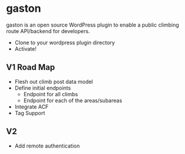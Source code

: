 # gaston

gaston is an open source WordPress plugin to enable a public climbing route API/backend for developers.

* Clone to your wordpress plugin directory
* Activate!

## V1 Road Map

* Flesh out climb post data model
* Define initial endpoints
  * Endpoint for all climbs
  * Endpoint for each of the areas/subareas
* Integrate ACF
* Tag Support

## V2

* Add remote authentication
